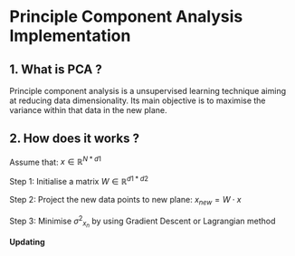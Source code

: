 # Principle Component Analysis Implementation

## 1. What is PCA ?
Principle component analysis is a unsupervised learning technique aiming at reducing data dimensionality. Its main objective is to maximise the variance within that data in the new plane.

## 2. How does it works ?
Assume that: $x \in \mathbb{R}^{N*d1}$

Step 1: Initialise a matrix $W \in \mathbb{R}^{d1*d2}$

Step 2: Project the new data points to new plane: $x_{new} = W \cdot x$

Step 3: Minimise ${\sigma^2}_{x_n}$ by using Gradient Descent or Lagrangian method


**Updating**
